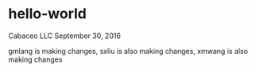 hello-world
================
Cabaceo LLC
September 30, 2016

gmlang is making changes, sxliu is also making changes, xmwang is also making changes
